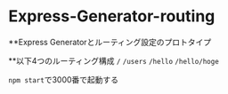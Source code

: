 # Express-Generator-routing

**Express Generatorとルーティング設定のプロトタイプ

**以下4つのルーティング構成
`/`
`/users`
`/hello`
`/hello/hoge`

`npm start`で3000番で起動する
